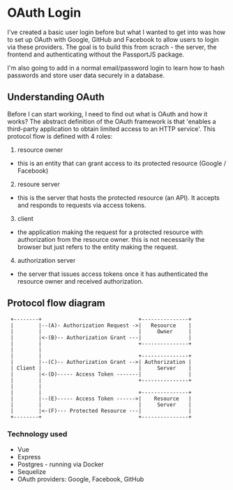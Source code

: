 # OAuth Login

I've created a basic user login before but what I wanted to get into was how to set up OAuth with Google, GitHub and Facebook to allow users to login via these providers. The goal is to build this from scrach - the server, the frontend and authenticating without the PassportJS package.

I'm also going to add in a normal email/password login to learn how to hash passwords and store user data securely in a database.

## Understanding OAuth

Before I can start working, I need to find out what is OAuth and how it works? The abstract definition of the OAuth framework is that 'enables a third-party application to obtain limited access to an HTTP service'. This protocol flow is defined with 4 roles:

1. resource owner
  - this is an entity that can grant access to its protected resource (Google / Facebook)
2. resoure server
  - this is the server that hosts the protected resource (an API). It accepts and responds to requests via access tokens.
3. client
  - the application making the request for a protected resource with authorization from the resource owner. this is not necessarily the browser but just refers to the entity making the request.
4. authorization server
  - the server that issues access tokens once it has authenticated the resource owner and received authorization.

## Protocol flow diagram

     +--------+                               +---------------+
     |        |--(A)- Authorization Request ->|   Resource    |
     |        |                               |     Owner     |
     |        |<-(B)-- Authorization Grant ---|               |
     |        |                               +---------------+
     |        |
     |        |                               +---------------+
     |        |--(C)-- Authorization Grant -->| Authorization |
     | Client |                               |     Server    |
     |        |<-(D)----- Access Token -------|               |
     |        |                               +---------------+
     |        |
     |        |                               +---------------+
     |        |--(E)----- Access Token ------>|    Resource   |
     |        |                               |     Server    |
     |        |<-(F)--- Protected Resource ---|               |
     +--------+                               +---------------+


### Technology used
- Vue
- Express
- Postgres - running via Docker
- Sequelize
- OAuth providers: Google, Facebook, GitHub
